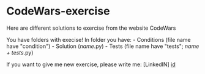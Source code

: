# CodeWars-exercise
Here are different solutions to exercise from the website CodeWars

You have folders with execise!
In folder you have:
    - Conditions (file name have "condition")
    - Solution (*name*.py)
    - Tests (file name have "tests"; *name + tests*.py)

If you want to give me new exercise, please write me: [LinkedIN] [id]

[id]: https://www.linkedin.com/in/dave-pylypenko/